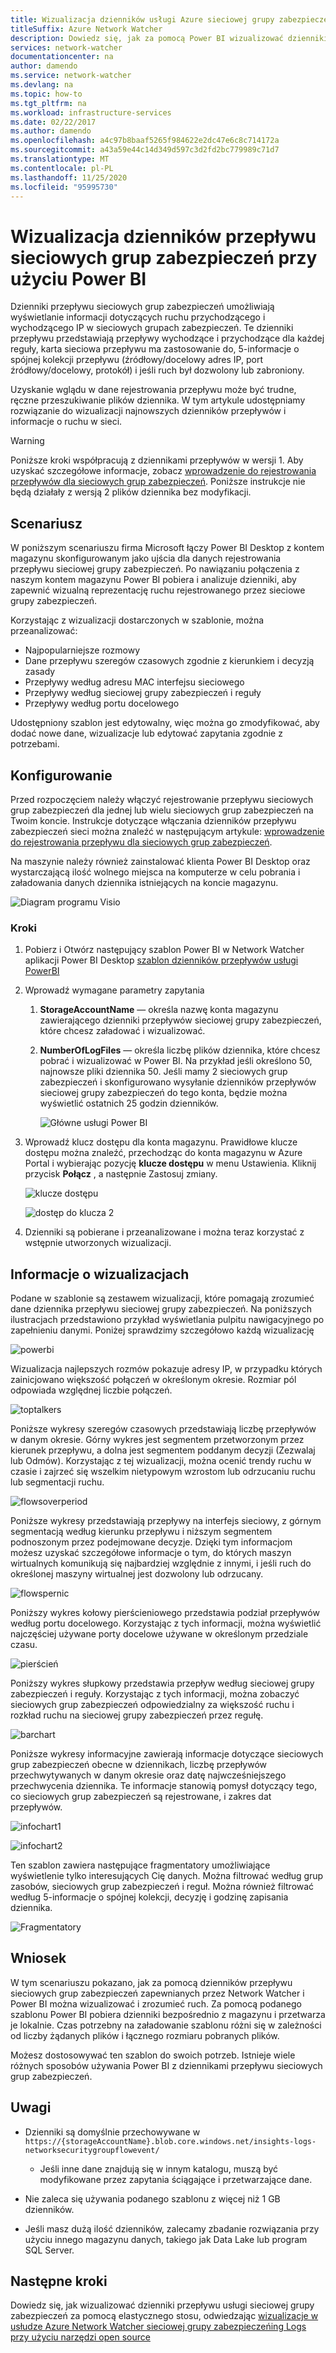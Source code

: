 ```yaml
---
title: Wizualizacja dzienników usługi Azure sieciowej grupy zabezpieczeń Flow — Power BI
titleSuffix: Azure Network Watcher
description: Dowiedz się, jak za pomocą Power BI wizualizować dzienniki przepływu sieciowych grup zabezpieczeń, aby umożliwić wyświetlanie informacji o ruchu IP w usłudze Azure Network Watcher.
services: network-watcher
documentationcenter: na
author: damendo
ms.service: network-watcher
ms.devlang: na
ms.topic: how-to
ms.tgt_pltfrm: na
ms.workload: infrastructure-services
ms.date: 02/22/2017
ms.author: damendo
ms.openlocfilehash: a4c97b8baaf5265f984622e2dc47e6c8c714172a
ms.sourcegitcommit: a43a59e44c14d349d597c3d2fd2bc779989c71d7
ms.translationtype: MT
ms.contentlocale: pl-PL
ms.lasthandoff: 11/25/2020
ms.locfileid: "95995730"
---
```

# <a name="visualizing-network-security-group-flow-logs-with-power-bi"></a>Wizualizacja dzienników przepływu sieciowych grup zabezpieczeń przy użyciu Power BI

Dzienniki przepływu sieciowych grup zabezpieczeń umożliwiają wyświetlanie informacji dotyczących ruchu przychodzącego i wychodzącego IP w sieciowych grupach zabezpieczeń. Te dzienniki przepływu przedstawiają przepływy wychodzące i przychodzące dla każdej reguły, karta sieciowa przepływu ma zastosowanie do, 5-informacje o spójnej kolekcji przepływu (źródłowy/docelowy adres IP, port źródłowy/docelowy, protokół) i jeśli ruch był dozwolony lub zabroniony.

Uzyskanie wglądu w dane rejestrowania przepływu może być trudne, ręczne przeszukiwanie plików dziennika. W tym artykule udostępniamy rozwiązanie do wizualizacji najnowszych dzienników przepływów i informacje o ruchu w sieci.

> [!Warning]  
> Poniższe kroki współpracują z dziennikami przepływów w wersji 1. Aby uzyskać szczegółowe informacje, zobacz [wprowadzenie do rejestrowania przepływów dla sieciowych grup zabezpieczeń](network-watcher-nsg-flow-logging-overview.md). Poniższe instrukcje nie będą działały z wersją 2 plików dziennika bez modyfikacji.

## <a name="scenario"></a>Scenariusz

W poniższym scenariuszu firma Microsoft łączy Power BI Desktop z kontem magazynu skonfigurowanym jako ujścia dla danych rejestrowania przepływu sieciowej grupy zabezpieczeń. Po nawiązaniu połączenia z naszym kontem magazynu Power BI pobiera i analizuje dzienniki, aby zapewnić wizualną reprezentację ruchu rejestrowanego przez sieciowe grupy zabezpieczeń.

Korzystając z wizualizacji dostarczonych w szablonie, można przeanalizować:

* Najpopularniejsze rozmowy
* Dane przepływu szeregów czasowych zgodnie z kierunkiem i decyzją zasady
* Przepływy według adresu MAC interfejsu sieciowego
* Przepływy według sieciowej grupy zabezpieczeń i reguły
* Przepływy według portu docelowego

Udostępniony szablon jest edytowalny, więc można go zmodyfikować, aby dodać nowe dane, wizualizacje lub edytować zapytania zgodnie z potrzebami.

## <a name="setup"></a>Konfigurowanie

Przed rozpoczęciem należy włączyć rejestrowanie przepływu sieciowych grup zabezpieczeń dla jednej lub wielu sieciowych grup zabezpieczeń na Twoim koncie. Instrukcje dotyczące włączania dzienników przepływu zabezpieczeń sieci można znaleźć w następującym artykule: [wprowadzenie do rejestrowania przepływu dla sieciowych grup zabezpieczeń](network-watcher-nsg-flow-logging-overview.md).

Na maszynie należy również zainstalować klienta Power BI Desktop oraz wystarczającą ilość wolnego miejsca na komputerze w celu pobrania i załadowania danych dziennika istniejących na koncie magazynu.

![Diagram programu Visio][1]

### <a name="steps"></a>Kroki

1. Pobierz i Otwórz następujący szablon Power BI w Network Watcher aplikacji Power BI Desktop [szablon dzienników przepływów usługi PowerBI](https://aka.ms/networkwatcherpowerbiflowlogstemplate)
1. Wprowadź wymagane parametry zapytania
   1. **StorageAccountName** — określa nazwę konta magazynu zawierającego dzienniki przepływów sieciowej grupy zabezpieczeń, które chcesz załadować i wizualizować.
   1. **NumberOfLogFiles** — określa liczbę plików dziennika, które chcesz pobrać i wizualizować w Power BI. Na przykład jeśli określono 50, najnowsze pliki dziennika 50. Jeśli mamy 2 sieciowych grup zabezpieczeń i skonfigurowano wysyłanie dzienników przepływów sieciowej grupy zabezpieczeń do tego konta, będzie można wyświetlić ostatnich 25 godzin dzienników.

      ![Główne usługi Power BI][2]

1. Wprowadź klucz dostępu dla konta magazynu. Prawidłowe klucze dostępu można znaleźć, przechodząc do konta magazynu w Azure Portal i wybierając pozycję **klucze dostępu** w menu Ustawienia. Kliknij przycisk **Połącz** , a następnie Zastosuj zmiany.

    ![klucze dostępu][3]

    ![dostęp do klucza 2][4]

4. Dzienniki są pobierane i przeanalizowane i można teraz korzystać z wstępnie utworzonych wizualizacji.

## <a name="understanding-the-visuals"></a>Informacje o wizualizacjach

Podane w szablonie są zestawem wizualizacji, które pomagają zrozumieć dane dziennika przepływu sieciowej grupy zabezpieczeń. Na poniższych ilustracjach przedstawiono przykład wyświetlania pulpitu nawigacyjnego po zapełnieniu danymi. Poniżej sprawdzimy szczegółowo każdą wizualizację 

![powerbi][5]
 
Wizualizacja najlepszych rozmów pokazuje adresy IP, w przypadku których zainicjowano większość połączeń w określonym okresie. Rozmiar pól odpowiada względnej liczbie połączeń. 

![toptalkers][6]

Poniższe wykresy szeregów czasowych przedstawiają liczbę przepływów w danym okresie. Górny wykres jest segmentem przetworzonym przez kierunek przepływu, a dolna jest segmentem poddanym decyzji (Zezwalaj lub Odmów). Korzystając z tej wizualizacji, można ocenić trendy ruchu w czasie i zajrzeć się wszelkim nietypowym wzrostom lub odrzucaniu ruchu lub segmentacji ruchu.

![flowsoverperiod][7]

Poniższe wykresy przedstawiają przepływy na interfejs sieciowy, z górnym segmentacją według kierunku przepływu i niższym segmentem podnoszonym przez podejmowane decyzje. Dzięki tym informacjom możesz uzyskać szczegółowe informacje o tym, do których maszyn wirtualnych komunikują się najbardziej względnie z innymi, i jeśli ruch do określonej maszyny wirtualnej jest dozwolony lub odrzucany.

![flowspernic][8]

Poniższy wykres kołowy pierścieniowego przedstawia podział przepływów według portu docelowego. Korzystając z tych informacji, można wyświetlić najczęściej używane porty docelowe używane w określonym przedziale czasu.

![pierścień][9]

Poniższy wykres słupkowy przedstawia przepływ według sieciowej grupy zabezpieczeń i reguły. Korzystając z tych informacji, można zobaczyć sieciowych grup zabezpieczeń odpowiedzialny za większość ruchu i rozkład ruchu na sieciowej grupy zabezpieczeń przez regułę.

![barchart][10]
 
Poniższe wykresy informacyjne zawierają informacje dotyczące sieciowych grup zabezpieczeń obecne w dziennikach, liczbę przepływów przechwytywanych w danym okresie oraz datę najwcześniejszego przechwycenia dziennika. Te informacje stanowią pomysł dotyczący tego, co sieciowych grup zabezpieczeń są rejestrowane, i zakres dat przepływów.

![infochart1][11]

![infochart2][12]

Ten szablon zawiera następujące fragmentatory umożliwiające wyświetlenie tylko interesujących Cię danych. Można filtrować według grup zasobów, sieciowych grup zabezpieczeń i reguł. Można również filtrować według 5-informacje o spójnej kolekcji, decyzję i godzinę zapisania dziennika.

![Fragmentatory][13]

## <a name="conclusion"></a>Wniosek

W tym scenariuszu pokazano, jak za pomocą dzienników przepływu sieciowych grup zabezpieczeń zapewnianych przez Network Watcher i Power BI można wizualizować i zrozumieć ruch. Za pomocą podanego szablonu Power BI pobiera dzienniki bezpośrednio z magazynu i przetwarza je lokalnie. Czas potrzebny na załadowanie szablonu różni się w zależności od liczby żądanych plików i łącznego rozmiaru pobranych plików.

Możesz dostosowywać ten szablon do swoich potrzeb. Istnieje wiele różnych sposobów używania Power BI z dziennikami przepływu sieciowych grup zabezpieczeń. 

## <a name="notes"></a>Uwagi

* Dzienniki są domyślnie przechowywane w `https://{storageAccountName}.blob.core.windows.net/insights-logs-networksecuritygroupflowevent/`

    * Jeśli inne dane znajdują się w innym katalogu, muszą być modyfikowane przez zapytania ściągające i przetwarzające dane.

* Nie zaleca się używania podanego szablonu z więcej niż 1 GB dzienników.

* Jeśli masz dużą ilość dzienników, zalecamy zbadanie rozwiązania przy użyciu innego magazynu danych, takiego jak Data Lake lub program SQL Server.

## <a name="next-steps"></a>Następne kroki

Dowiedz się, jak wizualizować dzienniki przepływu usługi sieciowej grupy zabezpieczeń za pomocą elastycznego stosu, odwiedzając [wizualizacje w usłudze Azure Network Watcher sieciowej grupy zabezpieczeńing Logs przy użyciu narzędzi open source](network-watcher-visualize-nsg-flow-logs-open-source-tools.md)

[1]: ./media/network-watcher-visualize-nsg-flow-logs-power-bi/figure1.png
[2]: ./media/network-watcher-visualize-nsg-flow-logs-power-bi/figure2.png
[3]: ./media/network-watcher-visualize-nsg-flow-logs-power-bi/figure3.png
[4]: ./media/network-watcher-visualize-nsg-flow-logs-power-bi/figure4.png
[5]: ./media/network-watcher-visualize-nsg-flow-logs-power-bi/figure5.png
[6]: ./media/network-watcher-visualize-nsg-flow-logs-power-bi/figure6.png
[7]: ./media/network-watcher-visualize-nsg-flow-logs-power-bi/figure7.png
[8]: ./media/network-watcher-visualize-nsg-flow-logs-power-bi/figure8.png
[9]: ./media/network-watcher-visualize-nsg-flow-logs-power-bi/figure9.png
[10]: ./media/network-watcher-visualize-nsg-flow-logs-power-bi/figure10.png
[11]: ./media/network-watcher-visualize-nsg-flow-logs-power-bi/figure11.png
[12]: ./media/network-watcher-visualize-nsg-flow-logs-power-bi/figure12.png
[13]: ./media/network-watcher-visualize-nsg-flow-logs-power-bi/figure13.png
